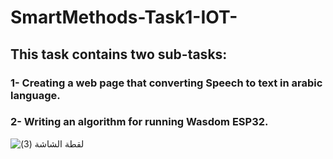 # SmartMethods-Task1-IOT-
## This task contains two sub-tasks:
### 1- Creating a web page that converting Speech to text in arabic language.
### 2- Writing an algorithm for running Wasdom ESP32.

  ![‏‏لقطة الشاشة (3)](https://user-images.githubusercontent.com/107880084/178777804-91b297b0-60d8-4d71-92b8-ce86c4909e8f.png)
 
